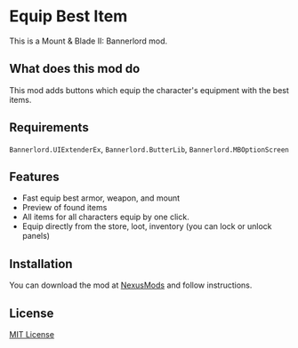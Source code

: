 # Equip Best Item

This is a Mount & Blade II: Bannerlord mod.

## What does this mod do

This mod adds buttons which equip the character's equipment with the best items.

## Requirements

`Bannerlord.UIExtenderEx`, `Bannerlord.ButterLib`, `Bannerlord.MBOptionScreen`

## Features

* Fast equip best armor, weapon, and mount
* Preview of found items
* All items for all characters equip by one click.
* Equip directly from the store, loot, inventory (you can lock or unlock panels)

## Installation

You can download the mod at [NexusMods](https://www.nexusmods.com/mountandblade2bannerlord/mods/369)
and follow instructions.

## License

[MIT License](LICENSE)
